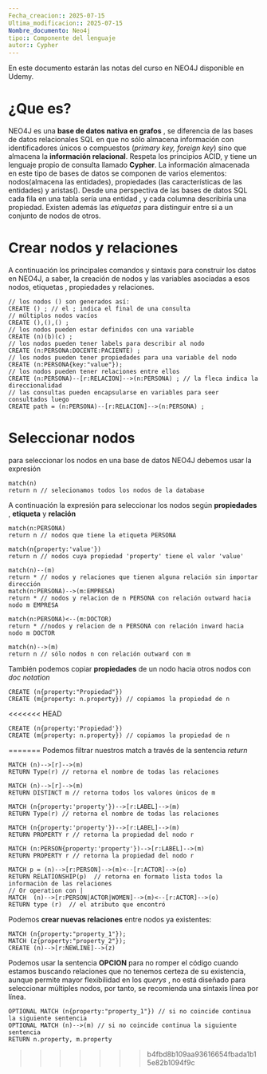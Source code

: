 ```yaml
---
Fecha_creacion:: 2025-07-15
Ultima_modificacion:: 2025-07-15
Nombre_documento: Neo4j
tipo:: Componente del lenguaje
autor:: Cypher
---
```


En este documento estarán las notas del curso en NEO4J disponible en Udemy. 
# ¿Que es?

NEO4J es una **base de datos nativa en grafos** , se diferencia de las bases de datos relacionales SQL en que no sólo almacena información con identificadores únicos o compuestos (*primary key, foreign key*) sino que almacena la **información relacional**. Respeta los principios ACID, y tiene un lenguaje propio de consulta llamado **Cypher**. La información almacenada en este tipo de bases de datos se componen de varios elementos: nodos(almacena las entidades), propiedades (las características de las entidades) y aristas(). Desde una perspectiva de las bases de datos SQL cada fila en una tabla sería una entidad , y cada columna describiría una propiedad. Existen además las *etiquetas* para distinguir entre si a un conjunto de nodos de otros. 

# Crear nodos y relaciones

A continuación los principales comandos y sintaxis para construir los datos en NEO4J, a saber, la creación de nodos y las variables asociadas a esos nodos, etiquetas , propiedades y relaciones. 

```cypher fold title:create_node ln:true 
// los nodos () son generados así: 
CREATE () ; // el ; indica el final de una consulta 
// múltiplos nodos vacíos
CREATE (),(),() ;
// los nodos pueden estar definidos con una variable
CREATE (n)(b)(c) ;
// los nodos pueden tener labels para describir al nodo  
CREATE (n:PERSONA:DOCENTE:PACIENTE) ;
// los nodos pueden tener propiedades para una variable del nodo
CREATE (n:PERSONA{key:"value"});
// los nodos pueden tener relaciones entre ellos
CREATE (n:PERSONA)--[r:RELACION]-->(n:PERSONA) ; // la fleca indica la direccionalidad 
// las consultas pueden encapsularse en variables para seer consultados luego
CREATE path = (n:PERSONA)--[r:RELACION]-->(n:PERSONA) ;
```
# Seleccionar nodos
para seleccionar los nodos en una base de datos NEO4J debemos usar la expresión
```cypher fold title:expretion_node ln:true
match(n)
return n // selecionamos todos los nodos de la database
```
A continuación  la expresión para seleccionar los nodos según **propiedades** , **etiqueta** y **relación**

```cypher fold title:march_node ln:true 
match(n:PERSONA)
return n // nodos que tiene la etiqueta PERSONA

match(n{property:'value'})
return n // nodos cuya propiedad 'property' tiene el valor 'value'

match(n)--(m)
return * // nodos y relaciones que tienen alguna relación sin importar dirección
match(n:PERSONA)-->(m:EMPRESA)
return * // nodos y relacion de n PERSONA con relación outward hacia nodo m EMPRESA

match(n:PERSONA)<--(m:DOCTOR)
return * //nodos y relacion de n PERSONA con relación inward hacia nodo m DOCTOR

match(n)-->(m)
return n // sólo nodos n con relación outward con m 
```

También podemos copiar **propiedades** de un nodo hacia otros nodos con *doc notation*

```cypher fold title:copy_node ln:true 
CREATE (n{property:"Propiedad"})
CREATE (m{property: n.property}) // copiamos la propiedad de n
```

<<<<<<< HEAD
```cypher fold title:copy_node ln:true 
CREATE (n{property:'Propiedad'})
CREATE (m{property: n.property}) // copiamos la propiedad de n
```
=======
Podemos filtrar nuestros match a través de la sentencia *return*

```cypher unfold title:filter_node ln:true 
MATCH (n)-->[r]-->(m)
RETURN Type(r) // retorna el nombre de todas las relaciones 

MATCH (n)-->[r]-->(m)
RETURN DISTINCT m // retorna todos los valores ùnicos de m 

MATCH (n{property:'property'})-->[r:LABEL]-->(m)
RETURN Type(r) // retorna el nombre de todas las relaciones 

MATCH (n{property:'property'})-->[r:LABEL]-->(m)
RETURN PROPERTY r // retorna la propiedad del nodo r  

MATCH (n:PERSON{property:'property'})-->[r:LABEL]-->(m)
RETURN PROPERTY r // retorna la propiedad del nodo r  

MATCH p = (n)-->[r:PERSON]-->(m)<--[r:ACTOR]-->(o)
RETURN RELATIONSHIP(p)  // retorna en formato lista todos la informaciòn de las relaciones   
// Or operation con | 
MATCH  (n)-->[r:PERSON|ACTOR|WOMEN]-->(m)<--[r:ACTOR]-->(o)
RETURN type (r)  // el atributo que encontró

```

Podemos **crear nuevas relaciones** entre nodos ya existentes: 

```cypher unfold title:filter_node ln:true 
MATCH (n{property:"property_1"});
MATCH (z{property:"property_2"});
CREATE (n)-->[r:NEWLINE]-->(z)
```

Podemos usar la sentencia  **OPCION** para no romper el código cuando estamos buscando relaciones que no tenemos certeza de su existencia, aunque permite mayor flexibilidad en los *querys* , no está diseñado para seleccionar múltiples nodos, por tanto, se recomienda una sintaxis línea por línea. 

```cypher unfold title:opcional_node ln:true 
OPTIONAL MATCH (n{property:"property_1"}) // si no coincide continua la siguiente sentencia
OPTIONAL MATCH (n)-->(m) // si no coincide continua la siguiente sentencia
RETURN n.property, m.property
```
>>>>>>> b4fbd8b109aa93616654fbada1b15e82b1094f9c
